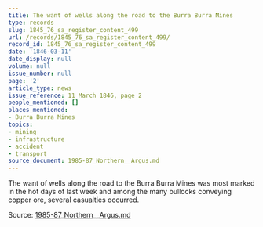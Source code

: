 ```yaml
---
title: The want of wells along the road to the Burra Burra Mines
type: records
slug: 1845_76_sa_register_content_499
url: /records/1845_76_sa_register_content_499/
record_id: 1845_76_sa_register_content_499
date: '1846-03-11'
date_display: null
volume: null
issue_number: null
page: '2'
article_type: news
issue_reference: 11 March 1846, page 2
people_mentioned: []
places_mentioned:
- Burra Burra Mines
topics:
- mining
- infrastructure
- accident
- transport
source_document: 1985-87_Northern__Argus.md
---
```


The want of wells along the road to the Burra Burra Mines was most marked in the hot days of last week and among the many bullocks conveying copper ore, several casualties occurred.

Source: [1985-87_Northern__Argus.md](/downloads/markdown/1985-87_Northern__Argus.md)
